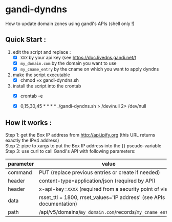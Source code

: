 # gandi-dyndns
How to update domain zones using gandi's APIs (shell only !)


## Quick Start : 
1. edit the script and replace :
   - [x] `XXX` by your api key (see https://doc.livedns.gandi.net/)
   - [x] `my_domain.com` by the domain you want to use
   - [x] `my_cname_entry` by the cname on which you want to apply dyndns
1. make the script executable
   - [x] chmod +x gandi-dyndns.sh
1. install the script into the crontab
   - [x] crontab -e
   - [x] 0,15,30,45 * * * * ./gandi-dyndns.sh > /dev/null 2> /dev/null
  

## How it works :
Step 1: get the Box IP address from http://api.ipify.org (this URL returns exactly the IPv4 address)  
Step 2: pipe to xargs to put the Box IP address into the {} pseudo-variable  
Step 3: use curl to call Gandi's API with following parameters:  

  | parameter | value |
  | ------ | ------ |
  | command | PUT (replace previous entries or create if needed) |
  | header |  content-type=application/json (required by API) |
  | header | x-api-key=`XXXX` (required from a security point of view) |
  | data | rsset_ttl = 1800, rrset_values='IP address' (see APIs documentation) |
  | path | /api/v5/domains/`my_domain.com`/records/`my_cname_entry`/A |


